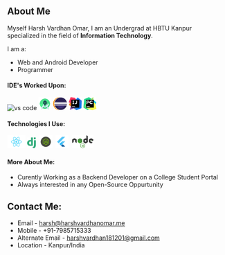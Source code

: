 ## About Me
Myself Harsh Vardhan Omar,
I am an Undergrad at HBTU Kanpur specialized in the field of **Information Technology**.

I am a:
- Web and Android Developer
- Programmer

#### IDE's Worked Upon:

<!-- <img display="flex" src="./images/vscode.png" height=30px />     -->
![vs code]("./images/vscode.png")
<img src="./images/android.png" height=30px/>
<img src="./images/eclipse.png" height=30px/>
<img src="./images/intellij.png" height=30px/>
<img src="./images/pycharm.jpg" height=30px/>

#### Technologies I Use:

<img src="./images/react.png" height=30px/>
<img src="./images/django.png" height=25px/>
&nbsp<img src="./images/js.png" height=30px/>
&nbsp<img src="./images/flutter.png" height=30px/>
&nbsp<img src="./images/nodejs.png" height=30px/>

#### More About Me:
- Curently Working as a Backend Developer on a College Student Portal
- Always interested in any Open-Source Oppurtunity

## Contact Me:


- Email - harsh@harshvardhanomar.me
- Mobile - +91-7985715333
- Alternate Email - harshvardhan181201@gmail.com
- Location - Kanpur/India

